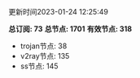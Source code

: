 更新时间2023-01-24 12:25:49

**总订阅: 73**
**总节点: 1701**
**有效节点: 318**
- trojan节点: 38
- v2ray节点: 135
- ss节点: 145
